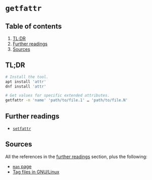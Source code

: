 # `getfattr`

## Table of contents <!-- omit in toc -->

1. [TL;DR](#tldr)
1. [Further readings](#further-readings)
1. [Sources](#sources)

## TL;DR

```sh
# Install the tool.
apt install 'attr'
dnf install 'attr'

# Get values for specific extended attributes.
getfattr -n 'name' 'path/to/file.1' … 'path/to/file.N'
```

## Further readings

- [`setfattr`][setfattr]

## Sources

All the references in the [further readings] section, plus the following:

- [`man` page][man page]
- [Tag files in GNU/Linux]

<!--
  References
  -->

<!-- In-article sections -->
[further readings]: #further-readings

<!-- Knowledge base -->
[setfattr]: setfattr.md
[tag files in gnu/linux]: tag%20files.md

<!-- Others -->
[man page]: https://linux.die.net/man/1/getfattr
